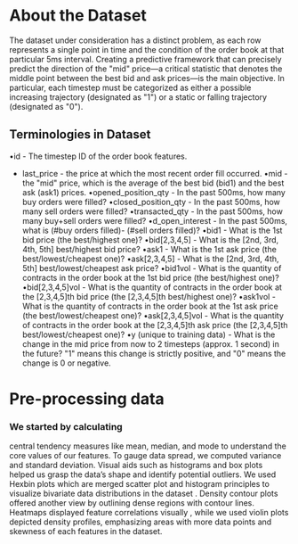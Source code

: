# About the Dataset
The dataset under consideration has a distinct problem, as each row represents a single point in time and the condition of the order book at that particular 5ms interval. Creating a predictive framework that can precisely predict the direction of the "mid" price—a critical statistic that denotes the middle point between the best bid and ask prices—is the main objective. In particular, each timestep must be categorized as either a possible increasing trajectory (designated as "1") or a static or falling trajectory (designated as "0").
## Terminologies in Dataset
•id - The timestep ID of the order book features.
* last_price - the price at which the most recent order fill occurred.
•mid - the "mid" price, which is the average of the best bid (bid1) and the best ask (ask1) prices.
•opened_position_qty - In the past 500ms, how many buy orders were filled?
•closed_position_qty - In the past 500ms, how many sell orders were filled?
•transacted_qty - In the past 500ms, how many buy+sell orders were filled?
•d_open_interest - In the past 500ms, what is (#buy orders filled)- (#sell orders filled)?
•bid1 - What is the 1st bid price (the best/highest one)?
•bid[2,3,4,5] - What is the [2nd, 3rd, 4th, 5th] best/highest bid price?
•ask1 - What is the 1st ask price (the best/lowest/cheapest one)?
•ask[2,3,4,5] - What is the [2nd, 3rd, 4th, 5th] best/lowest/cheapest ask price?
•bid1vol - What is the quantity of contracts in the order book at the 1st bid price (the best/highest one)?
•bid[2,3,4,5]vol - What is the quantity of contracts in the order book at the [2,3,4,5]th bid price (the [2,3,4,5]th best/highest one)?
•ask1vol - What is the quantity of contracts in the order book at the 1st ask price (the best/lowest/cheapest one)?
•ask[2,3,4,5]vol - What is the quantity of contracts in the order book at the [2,3,4,5]th ask price (the [2,3,4,5]th best/lowest/cheapest one)?
•y (unique to training data) - What is the change in the mid price from now to 2 timesteps (approx. 1 second) in the future? "1" means this change is strictly positive, and "0" means the change is 0 or negative.
# Pre-processing data
### We started by calculating
central tendency measures like mean, median, and
mode to understand the core values of our features. To gauge
data spread, we computed variance and standard deviation.
Visual aids such as histograms and box plots helped us
grasp the data’s shape and identify potential outliers. We
used Hexbin plots which are merged scatter plot and histogram
principles to visualize bivariate data distributions in
the dataset . Density contour plots offered another view
by outlining dense regions with contour lines. Heatmaps
displayed feature correlations visually , while we used violin
plots depicted density profiles, emphasizing areas with more
data points and skewness of each features in the dataset.
